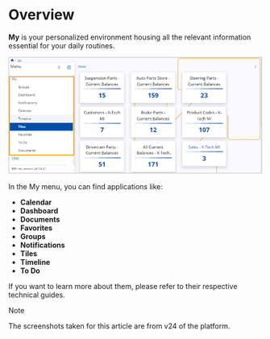 # Overview

**My** is your personalized environment housing all the relevant information essential for your daily routines.

![pictures](pictures/MyOverview.png)

In the My menu, you can find applications like:

* **Calendar** 
* **Dashboard** 
* **Documents** 
* **Favorites** 
* **Groups** 
* **Notifications** 
* **Tiles** 
* **Timeline** 
* **To Do** 

If you want to learn more about them, please refer to their respective technical guides.

> [!NOTE]
> The screenshots taken for this article are from v24 of the platform.
